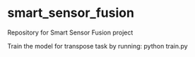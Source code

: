# smart_sensor_fusion
Repository for Smart Sensor Fusion project

Train the model for transpose task by running:
python train.py